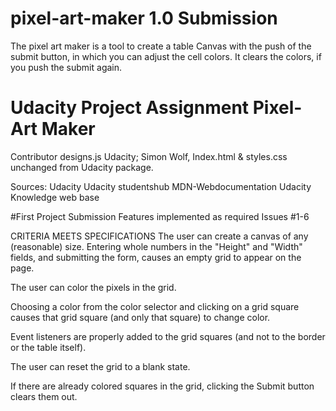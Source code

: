 # pixel-art-maker 1.0 Submission
The pixel art maker is a tool to create a table Canvas
with the push of the submit button,
in which you can adjust the cell colors.
It clears the colors, if you push the submit again.


# Udacity Project Assignment Pixel-Art Maker
Contributor designs.js Udacity; Simon Wolf,
Index.html & styles.css unchanged from Udacity package.

Sources:
Udacity
Udacity studentshub
MDN-Webdocumentation
Udacity Knowledge web base


#First Project Submission
Features implemented as required Issues #1-6

CRITERIA
MEETS SPECIFICATIONS
The user can create a canvas of any (reasonable) size.
Entering whole numbers in the "Height" and "Width" fields, and submitting the form, causes an empty grid to appear on the page.

The user can color the pixels in the grid.

Choosing a color from the color selector and clicking on a grid square causes that grid square (and only that square) to change color.

Event listeners are properly added to the grid squares (and not to the border or the table itself).

The user can reset the grid to a blank state.

If there are already colored squares in the grid, clicking the Submit button clears them out.
